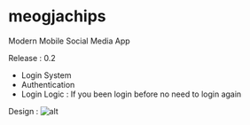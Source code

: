 # meogjachips

Modern Mobile Social Media App

Release : 0.2
- Login System
- Authentication
- Login Logic : If you been login before no need to login again

Design :
![alt](https://cdn.dribbble.com/users/1160700/screenshots/9579493/media/e8a5ba81324a60db163265644446e7ac.png)
